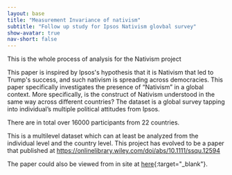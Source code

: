 ```yaml
---
layout: base
title: "Measurement Invariance of nativism"
subtitle: "Follow up study for Ipsos Nativism glovbal survey"
show-avatar: true
nav-short: false
---
```









This is the whole process of analysis for the Nativism project

This paper is inspired by Ipsos's hypothesis that it is Nativism that led to Trump's success, and such nativism is spreading across democracies. 
This paper specifically investigates the presence of “Nativism” in a global context. More specifically, is the construct of Nativism understood in the same way across different countries? 
The dataset is a global survey tapping into individual’s multiple political attitudes from Ipsos.

There are in total over 16000 participants from 22 countries. 

This is a multilevel dataset which can at least be analyzed from the individual level and the country level. 
This project has evolved to be a paper that published at https://onlinelibrary.wiley.com/doi/abs/10.1111/ssqu.12594

The paper could also be viewed from in site at [here](https://github.com/DavidykZhao/DavidykZhao.github.io/blob/master/documents/Testing_the_measurement_invariance_of_nativism.pdf){:target="_blank"}. 